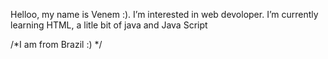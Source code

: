 Helloo, my name is Venem :). 
I’m interested in web devoloper. 
I’m currently learning HTML, a litle bit of java and Java Script

/*I am from Brazil :) */
